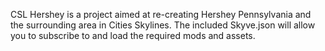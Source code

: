 CSL Hershey is a project aimed at re-creating Hershey Pennsylvania and the surrounding area in Cities Skylines. The included Skyve.json will allow you to subscribe to and load the required  mods and assets.